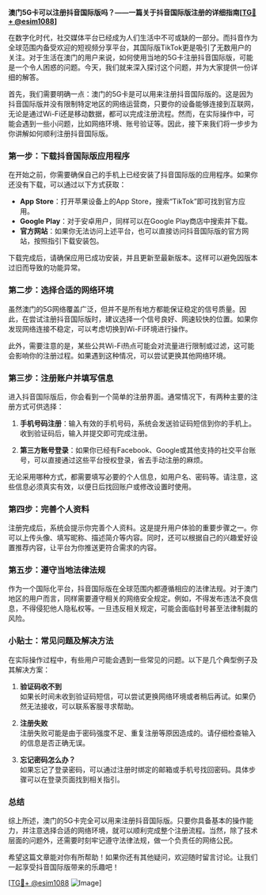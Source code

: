 **澳门5G卡可以注册抖音国际版吗？——一篇关于抖音国际版注册的详细指南[[TG💪+ @esim1088](https://t.me/s/esim1088)]**

在数字化时代，社交媒体平台已经成为人们生活中不可或缺的一部分。而抖音作为全球范围内备受欢迎的短视频分享平台，其国际版TikTok更是吸引了无数用户的关注。对于生活在澳门的用户来说，如何使用当地的5G卡注册抖音国际版，可能是一个令人困惑的问题。今天，我们就来深入探讨这个问题，并为大家提供一份详细的解答。

首先，我们需要明确一点：澳门的5G卡是可以用来注册抖音国际版的。这是因为抖音国际版并没有限制特定地区的网络运营商，只要你的设备能够连接到互联网，无论是通过Wi-Fi还是移动数据，都可以完成注册流程。然而，在实际操作中，可能会遇到一些小问题，比如网络环境、账号验证等。因此，接下来我们将一步步为你讲解如何顺利注册抖音国际版。

### 第一步：下载抖音国际版应用程序

在开始之前，你需要确保自己的手机上已经安装了抖音国际版的应用程序。如果你还没有下载，可以通过以下方式获取：

- **App Store**：打开苹果设备上的App Store，搜索“TikTok”即可找到官方应用。
- **Google Play**：对于安卓用户，同样可以在Google Play商店中搜索并下载。
- **官方网站**：如果你无法访问上述平台，也可以直接访问抖音国际版的官方网站，按照指引下载安装包。

下载完成后，请确保应用已成功安装，并且更新至最新版本。这样可以避免因版本过旧而导致的功能异常。

### 第二步：选择合适的网络环境

虽然澳门的5G网络覆盖广泛，但并不是所有地方都能保证稳定的信号质量。因此，在尝试注册抖音国际版时，建议选择一个信号良好、网速较快的位置。如果你发现网络连接不稳定，可以考虑切换到Wi-Fi环境进行操作。

此外，需要注意的是，某些公共Wi-Fi热点可能会对流量进行限制或过滤，这可能会影响你的注册过程。如果遇到这种情况，可以尝试更换其他网络环境。

### 第三步：注册账户并填写信息

进入抖音国际版后，你会看到一个简单的注册界面。通常情况下，有两种主要的注册方式可供选择：

1. **手机号码注册**：输入有效的手机号码，系统会发送验证码短信到你的手机上。收到验证码后，输入并提交即可完成注册。
   
2. **第三方账号登录**：如果你已经有Facebook、Google或其他支持的社交平台账号，可以直接通过这些平台授权登录，省去手动注册的麻烦。

无论采用哪种方式，都需要填写必要的个人信息，如用户名、密码等。请注意，这些信息必须真实有效，以便日后找回账户或修改设置时使用。

### 第四步：完善个人资料

注册完成后，系统会提示你完善个人资料。这是提升用户体验的重要步骤之一。你可以上传头像、填写昵称、描述简介等内容。同时，还可以根据自己的兴趣爱好设置推荐内容，让平台为你推送更符合需求的内容。

### 第五步：遵守当地法律法规

作为一个国际化平台，抖音国际版在全球范围内都遵循相应的法律法规。对于澳门地区的用户而言，同样需要遵守相关的网络安全规定。例如，不得发布违法不良信息，不得侵犯他人隐私权等。一旦违反相关规定，可能会面临封号甚至法律制裁的风险。

### 小贴士：常见问题及解决方法

在实际操作过程中，有些用户可能会遇到一些常见的问题。以下是几个典型例子及其解决方案：

1. **验证码收不到**  
   如果长时间未收到验证码短信，可以尝试更换网络环境或者稍后再试。如果仍然无法接收，可以联系客服寻求帮助。

2. **注册失败**  
   注册失败可能是由于密码强度不足、重复注册等原因造成的。请仔细检查输入的信息是否正确无误。

3. **忘记密码怎么办？**  
   如果忘记了登录密码，可以通过注册时绑定的邮箱或手机号找回密码。具体步骤可以在登录页面找到相关指引。

### 总结

综上所述，澳门的5G卡完全可以用来注册抖音国际版。只要你具备基本的操作能力，并注意选择合适的网络环境，就可以顺利完成整个注册流程。当然，除了技术层面的问题外，还需要时刻牢记遵守法律法规，做一个负责任的网络公民。

希望这篇文章能对你有所帮助！如果你还有其他疑问，欢迎随时留言讨论。让我们一起享受抖音国际版带来的乐趣吧！

[[TG💪+ @esim1088](https://t.me/s/esim1088) ![Image](https://i.postimg.cc/4NQfJmqS/Snipaste-2025-05-13-00-14-12.png)]